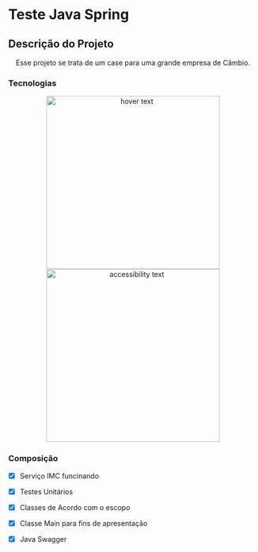 # Teste Java Spring

## Descrição do Projeto
<p align="center">Esse projeto se trata de um case para uma grande empresa de Câmbio.</p>

### Tecnologias
<p align="center">
  <img src="[your_relative_path_here](https://cdn-icons-png.flaticon.com/512/3291/3291669.png)" width="350" title="hover text">
  <img src="[your_relative_path_here_number_2_large_name](https://cdn-icons-png.flaticon.com/512/3291/3291669.png)" width="350" alt="accessibility text">
</p>

### Composição

- [x] Serviço IMC funcinando
- [x] Testes Unitários
- [x] Classes de Acordo com o escopo
- [x] Classe Main para fins de apresentação
- [x] Java Swagger

